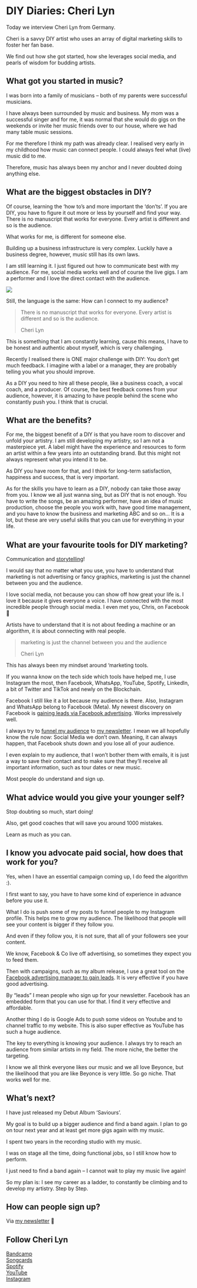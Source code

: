 # DIY Diaries: Cheri Lyn



Today we interview Cheri Lyn from Germany.

Cheri is a savvy DIY artist who uses an array of digital marketing skills to foster her fan base.

We find out how she got started, how she leverages social media, and pearls of wisdom for budding artists.

What got you started in music?
------------------------------

I was born into a family of musicians – both of my parents were successful musicians.

I have always been surrounded by music and business. My mom was a successful singer and for me, it was normal that she would do gigs on the weekends or invite her music friends over to our house, where we had many table music sessions.

For me therefore I think my path was already clear. I realised very early in my childhood how music can connect people. I could always feel what (live) music did to me.

Therefore, music has always been my anchor and I never doubted doing anything else.

What are the biggest obstacles in DIY?
--------------------------------------

Of course, learning the ‘how to’s and more important the ‘don’ts’. If you are DIY, you have to figure it out more or less by yourself and find your way. There is no manuscript that works for everyone. Every artist is different and so is the audience.

What works for me, is different for someone else.

Building up a business infrastructure is very complex. Luckily have a business degree, however, music still has its own laws.

I am still learning it. I just figured out how to communicate best with my audience. For me, social media works well and of course the live gigs. I am a performer and I love the direct contact with the audience.

![](https://unlockyoursound.io/wp-content/uploads/2022/11/cheri-lyn-live-unlock-your-sound-1024x684.jpeg)

Still, the language is the same: How can I connect to my audience?

> There is no manuscript that works for everyone. Every artist is different and so is the audience.
> 
> Cheri Lyn

This is something that I am constantly learning, cause this means, I have to be honest and authentic about myself, which is very challenging.

Recently I realised there is ONE major challenge with DIY: You don’t get much feedback. I imagine with a label or a manager, they are probably telling you what you should improve.

As a DIY you need to hire all these people, like a business coach, a vocal coach, and a producer. Of course, the best feedback comes from your audience, however, it is amazing to have people behind the scene who constantly push you. I think that is crucial.

What are the benefits?
----------------------

For me, the biggest benefit of a DIY is that you have room to discover and unfold your artistry. I am still developing my artistry, so I am not a masterpiece yet. A label might have the experience and resources to form an artist within a few years into an outstanding brand. But this might not always represent what you intend it to be.

As DIY you have room for that, and I think for long-term satisfaction, happiness and success, that is very important.

As for the skills you have to learn as a DIY, nobody can take those away from you. I know we all just wanna sing, but as DIY that is not enough. You have to write the songs, be an amazing performer, have an idea of music production, choose the people you work with, have good time management, and you have to know the business and marketing ABC and so on… It is a lot, but these are very useful skills that you can use for everything in your life.

What are your favourite tools for DIY marketing?
------------------------------------------------

Communication and [storytelling](https://unlockyoursound.com/storytelling/)!

I would say that no matter what you use, you have to understand that marketing is not advertising or fancy graphics, marketing is just the channel between you and the audience.

I love social media, not because you can show off how great your life is. I love it because it gives everyone a voice. I have connected with the most incredible people through social media. I even met you, Chris, on Facebook 🙂

Artists have to understand that it is not about feeding a machine or an algorithm, it is about connecting with real people.

> marketing is just the channel between you and the audience
> 
> Cheri Lyn

This has always been my mindset around ‘marketing tools.

If you wanna know on the tech side which tools have helped me, I use Instagram the most, then Facebook, WhatsApp, YouTube, Spotify, LinkedIn, a bit of Twitter and TikTok and newly on the Blockchain.

Facebook I still like it a lot because my audience is there. Also, Instagram and WhatsApp belong to Facebook (Meta). My newest discovery on Facebook is [gaining leads via Facebook advertising](https://en-gb.facebook.com/business/ads/lead-ads). Works impressively well.

I always try to [funnel my audience](https://unlockyoursound.com/marketing-funnels/) to [my newsletter](https://cherilyn-music.com/). I mean we all hopefully know the rule now: Social Media we don’t own. Meaning, it can always happen, that Facebook shuts down and you lose all of your audience.

I even explain to my audience, that I won’t bother them with emails, it is just a way to save their contact and to make sure that they’ll receive all important information, such as tour dates or new music.

Most people do understand and sign up.

What advice would you give your younger self?
---------------------------------------------

Stop doubting so much, start doing!

Also, get good coaches that will save you around 1000 mistakes.

Learn as much as you can.

I know you advocate paid social, how does that work for you?
------------------------------------------------------------

Yes, when I have an essential campaign coming up, I do feed the algorithm :).

I first want to say, you have to have some kind of experience in advance before you use it.

What I do is push some of my posts to funnel people to my Instagram profile. This helps me to grow my audience. The likelihood that people will see your content is bigger if they follow you.

And even if they follow you, it is not sure, that all of your followers see your content.

We know, Facebook & Co live off advertising, so sometimes they expect you to feed them.

Then with campaigns, such as my album release, I use a great tool on the [Facebook advertising manager to gain leads](https://en-gb.facebook.com/business/ads/lead-ads). It is very effective if you have good advertising.

By “leads” I mean people who sign up for your newsletter. Facebook has an embedded form that you can use for that. I find it very effective and affordable.

Another thing I do is Google Ads to push some videos on Youtube and to channel traffic to my website. This is also super effective as YouTube has such a huge audience.

The key to everything is knowing your audience. I always try to reach an audience from similar artists in my field. The more niche, the better the targeting.

I know we all think everyone likes our music and we all love Beyonce, but the likelihood that you are like Beyonce is very little. So go niche. That works well for me.

What’s next?
------------

I have just released my Debut Album ‘Saviours’.

My goal is to build up a bigger audience and find a band again. I plan to go on tour next year and at least get more gigs again with my music.

I spent two years in the recording studio with my music.

I was on stage all the time, doing functional jobs, so I still know how to perform.

I just need to find a band again – I cannot wait to play my music live again!

So my plan is: I see my career as a ladder, to constantly be climbing and to develop my artistry. Step by Step.

How can people sign up?
-----------------------

Via [my newsletter](https://cherilyn-music.com/) 🙂

Follow Cheri Lyn
----------------

[Bandcamp](https://cherilyn.bandcamp.com/)  
[Songcards](https://beta.songcards.io/artists/cherilyn)  
[Spotify](https://open.spotify.com/artist/3CEN9zUPU2hPoWvG2D0id7?si=8E8xbJjVRemsXAUfTtU5Og)  
[YouTube](https://www.youtube.com/channel/UC1NQw9942KwI4ZCbqNVLvFA)  
[Instagram](https://www.instagram.com/cherilyn.music/)

